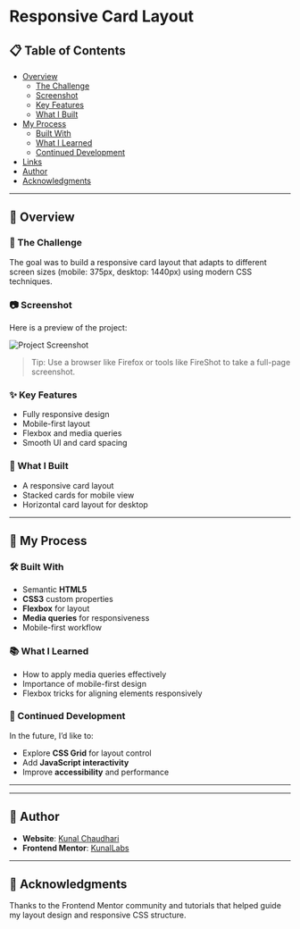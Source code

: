 # Responsive Card Layout

## 📋 Table of Contents

- [Overview](#overview)
  - [The Challenge](#the-challenge)
  - [Screenshot](#screenshot)
  - [Key Features](#key-features)
  - [What I Built](#what-i-built)
- [My Process](#my-process)
  - [Built With](#built-with)
  - [What I Learned](#what-i-learned)
  - [Continued Development](#continued-development)
- [Links](#links)
- [Author](#author)
- [Acknowledgments](#acknowledgments)

---

## 🧾 Overview

### 📌 The Challenge

The goal was to build a responsive card layout that adapts to different screen sizes (mobile: 375px, desktop: 1440px) using modern CSS techniques.

### 📷 Screenshot

Here is a preview of the project:

![Project Screenshot]()

> Tip: Use a browser like Firefox or tools like FireShot to take a full-page screenshot.

### ✨ Key Features

- Fully responsive design
- Mobile-first layout
- Flexbox and media queries
- Smooth UI and card spacing

### 🔨 What I Built

- A responsive card layout
- Stacked cards for mobile view
- Horizontal card layout for desktop

---

## 🔧 My Process

### 🛠️ Built With

- Semantic **HTML5**
- **CSS3** custom properties
- **Flexbox** for layout
- **Media queries** for responsiveness
- Mobile-first workflow

### 📚 What I Learned

- How to apply media queries effectively
- Importance of mobile-first design
- Flexbox tricks for aligning elements responsively

### 🚀 Continued Development

In the future, I’d like to:

- Explore **CSS Grid** for layout control
- Add **JavaScript interactivity**
- Improve **accessibility** and performance

---
---

## 👤 Author

- **Website**: [Kunal Chaudhari](https://kunallabs.github.io/Portfolio/)
- **Frontend Mentor**: [KunalLabs](https://www.frontendmentor.io/profile/KunalLabs)

---

## 🙏 Acknowledgments

Thanks to the Frontend Mentor community and tutorials that helped guide my layout design and responsive CSS structure.
